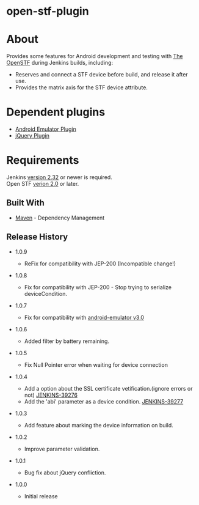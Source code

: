 # open-stf-plugin

# About

Provides some features for Android development and testing with [The OpenSTF](http://openstf.io/) during Jenkins builds, including:

* Reserves and connect a STF device before build, and release it after use.
* Provides the matrix axis for the STF device attribute.

# Dependent plugins

* [Android Emulator Plugin](https://wiki.jenkins-ci.org/display/JENKINS/Android+Emulator+Plugin)
* [jQuery Plugin](https://wiki.jenkins-ci.org/display/JENKINS/jQuery+Plugin)

# Requirements

Jenkins [version 2.32](https://jenkins.io/changelog/#v2.32) or newer is required.<br />
Open STF [verion 2.0](https://github.com/openstf/stf) or later.

## Built With

* [Maven](https://maven.apache.org/) - Dependency Management

## Release History

* 1.0.9

  * ReFix for compatibility with JEP-200 (Incompatible change!)

* 1.0.8

  * Fix for compatibility with JEP-200 - Stop trying to serialize deviceCondition.

* 1.0.7

  * Fix for compatibility with [android-emulator v3.0](https://wiki.jenkins-ci.org/display/JENKINS/Android+Emulator+Plugin)

* 1.0.6

  * Added filter by battery remaining.

* 1.0.5

  * Fix Null Pointer error when waiting for device connection

* 1.0.4

  * Add a option about the SSL certificate vetification.(ignore errors or not) [JENKINS-39276](https://issues.jenkins-ci.org/browse/JENKINS-39276)
  * Add the 'abi' parameter as a device condition. [JENKINS-39277](https://issues.jenkins-ci.org/browse/JENKINS-39277)

* 1.0.3

  * Add feature about marking the device information on build.

* 1.0.2

  * Improve parameter validation.

* 1.0.1

  * Bug fix about jQuery confliction.

* 1.0.0
  * Initial release
